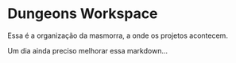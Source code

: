 # Dungeons Workspace

Essa é a organização da masmorra, a onde os projetos acontecem.

Um dia ainda preciso melhorar essa markdown...
